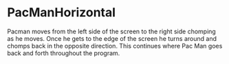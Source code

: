 # PacManHorizontal
Pacman moves from the left side of the screen to the right side chomping as he moves.  Once he gets to the edge of the screen he turns around and chomps back in the opposite direction.  This continues where Pac Man goes back and forth throughout the program.
